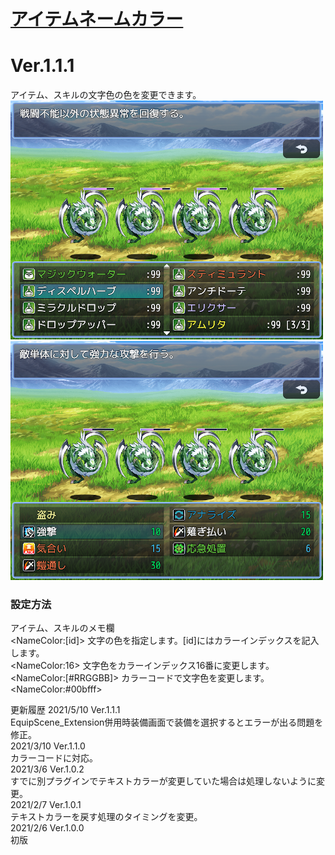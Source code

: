 # [アイテムネームカラー](https://raw.githubusercontent.com/nuun888/MZ/master/NUUN_ItemNameColor.js)
# Ver.1.1.1

アイテム、スキルの文字色の色を変更できます。  
![画像](img/ItemNameColor_1.png)  
![画像](img/ItemNameColor_2.png)

### 設定方法
アイテム、スキルのメモ欄  
\<NameColor:[id]> 文字の色を指定します。[id]にはカラーインデックスを記入します。    
\<NameColor:16> 文字色をカラーインデックス16番に変更します。  
\<NameColor:[#RRGGBB]> カラーコードで文字色を変更します。  
\<NameColor:#00bfff>  

更新履歴
2021/5/10 Ver.1.1.1  
EquipScene_Extension併用時装備画面で装備を選択するとエラーが出る問題を修正。  
2021/3/10 Ver.1.1.0  
カラーコードに対応。  
2021/3/6 Ver.1.0.2  
すでに別プラグインでテキストカラーが変更していた場合は処理しないように変更。  
2021/2/7 Ver.1.0.1  
テキストカラーを戻す処理のタイミングを変更。  
2021/2/6 Ver.1.0.0  
初版  

